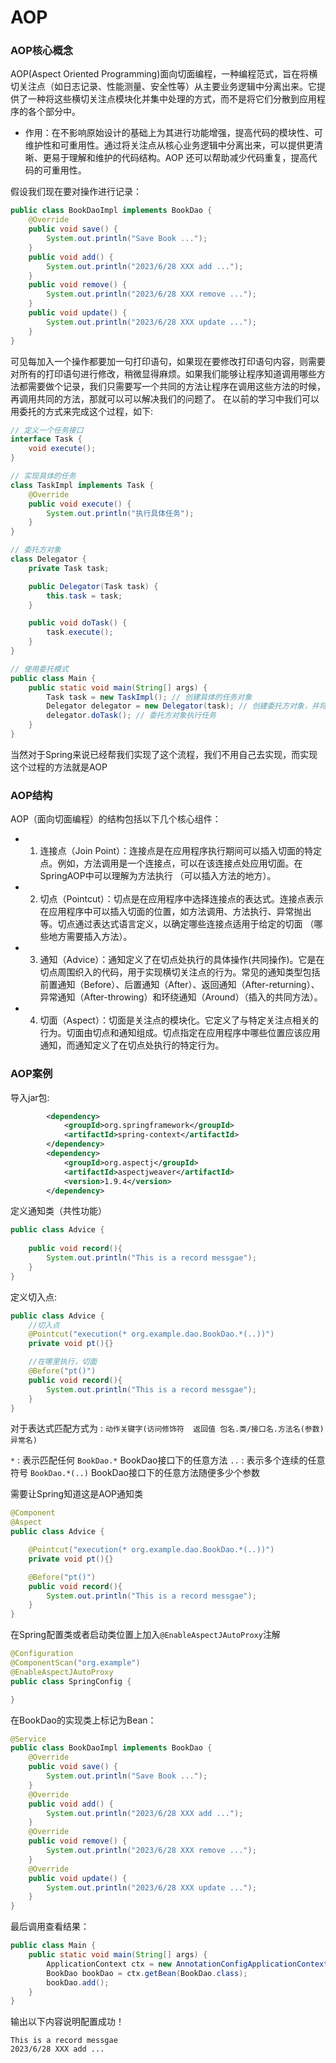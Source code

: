 # AOP

### AOP核心概念

AOP(Aspect Oriented Programming)面向切面编程，一种编程范式，旨在将横切关注点（如日志记录、性能测量、安全性等）从主要业务逻辑中分离出来。它提供了一种将这些横切关注点模块化并集中处理的方式，而不是将它们分散到应用程序的各个部分中。

* 作用：在不影响原始设计的基础上为其进行功能增强，提高代码的模块性、可维护性和可重用性。通过将关注点从核心业务逻辑中分离出来，可以提供更清晰、更易于理解和维护的代码结构。AOP 还可以帮助减少代码重复，提高代码的可重用性。

假设我们现在要对操作进行记录：

```java
public class BookDaoImpl implements BookDao {
    @Override
    public void save() {
        System.out.println("Save Book ...");
    }
    public void add() {
        System.out.println("2023/6/28 XXX add ...");
    }
    public void remove() {
        System.out.println("2023/6/28 XXX remove ...");
    }
    public void update() {
        System.out.println("2023/6/28 XXX update ...");
    }
}
```

可见每加入一个操作都要加一句打印语句，如果现在要修改打印语句内容，则需要对所有的打印语句进行修改，稍微显得麻烦。如果我们能够让程序知道调用哪些方法都需要做个记录，我们只需要写一个共同的方法让程序在调用这些方法的时候，再调用共同的方法，那就可以可以解决我们的问题了。
在以前的学习中我们可以用委托的方式来完成这个过程，如下:

```java
// 定义一个任务接口
interface Task {
    void execute();
}

// 实现具体的任务
class TaskImpl implements Task {
    @Override
    public void execute() {
        System.out.println("执行具体任务");
    }
}

// 委托方对象
class Delegator {
    private Task task;

    public Delegator(Task task) {
        this.task = task;
    }

    public void doTask() {
        task.execute();
    }
}

// 使用委托模式
public class Main {
    public static void main(String[] args) {
        Task task = new TaskImpl(); // 创建具体的任务对象
        Delegator delegator = new Delegator(task); // 创建委托方对象，并将任务委托给具体的任务对象
        delegator.doTask(); // 委托方对象执行任务
    }
}

```

当然对于Spring来说已经帮我们实现了这个流程，我们不用自己去实现，而实现这个过程的方法就是AOP

### AOP结构

AOP（面向切面编程）的结构包括以下几个核心组件：

* 1. 连接点（Join Point）：连接点是在应用程序执行期间可以插入切面的特定点。例如，方法调用是一个连接点，可以在该连接点处应用切面。在SpringAOP中可以理解为方法执行 （可以插入方法的地方）。
  
* 2. 切点（Pointcut）：切点是在应用程序中选择连接点的表达式。连接点表示在应用程序中可以插入切面的位置，如方法调用、方法执行、异常抛出等。切点通过表达式语言定义，以确定哪些连接点适用于给定的切面 （哪些地方需要插入方法）。

* 3. 通知（Advice）：通知定义了在切点处执行的具体操作(共同操作)。它是在切点周围织入的代码，用于实现横切关注点的行为。常见的通知类型包括前置通知（Before）、后置通知（After）、返回通知（After-returning）、异常通知（After-throwing）和环绕通知（Around）（插入的共同方法）。

* 4. 切面（Aspect）：切面是关注点的模块化。它定义了与特定关注点相关的行为。切面由切点和通知组成。切点指定在应用程序中哪些位置应该应用通知，而通知定义了在切点处执行的特定行为。


### AOP案例

导入jar包:

```xml
        <dependency>
            <groupId>org.springframework</groupId>
            <artifactId>spring-context</artifactId>
        </dependency>
        <dependency>
            <groupId>org.aspectj</groupId>
            <artifactId>aspectjweaver</artifactId>
            <version>1.9.4</version>
        </dependency>
```

定义通知类（共性功能）

```java
public class Advice {
    
    public void record(){
        System.out.println("This is a record messgae");
    }
}
```

定义切入点:

```java
public class Advice {
    //切入点
    @Pointcut("execution(* org.example.dao.BookDao.*(..))")
    private void pt(){}

    //在哪里执行，切面
    @Before("pt()")
    public void record(){
        System.out.println("This is a record messgae");
    }
}
```

对于表达式匹配方式为 : `动作关键字(访问修饰符  返回值 包名.类/接口名.方法名(参数)异常名)`

`*` : 表示匹配任何  `BookDao.*` BookDao接口下的任意方法
`..` : 表示多个连续的任意符号 `BookDao.*(..)` BookDao接口下的任意方法随便多少个参数

需要让Spring知道这是AOP通知类

```java
@Component
@Aspect
public class Advice {

    @Pointcut("execution(* org.example.dao.BookDao.*(..))")
    private void pt(){}

    @Before("pt()")
    public void record(){
        System.out.println("This is a record messgae");
    }
}
```



在Spring配置类或者启动类位置上加入`@EnableAspectJAutoProxy`注解

```java
@Configuration
@ComponentScan("org.example")
@EnableAspectJAutoProxy
public class SpringConfig {

}
```

在BookDao的实现类上标记为Bean：

```java
@Service
public class BookDaoImpl implements BookDao {
    @Override
    public void save() {
        System.out.println("Save Book ...");
    }
    @Override
    public void add() {
        System.out.println("2023/6/28 XXX add ...");
    }
    @Override
    public void remove() {
        System.out.println("2023/6/28 XXX remove ...");
    }
    @Override
    public void update() {
        System.out.println("2023/6/28 XXX update ...");
    }
}
```
最后调用查看结果：

```java
public class Main {
    public static void main(String[] args) {
        ApplicationContext ctx = new AnnotationConfigApplicationContext(SpringConfig.class);
        BookDao bookDao = ctx.getBean(BookDao.class);
        bookDao.add();
    }
}
```

输出以下内容说明配置成功！

```
This is a record messgae
2023/6/28 XXX add ...
```



